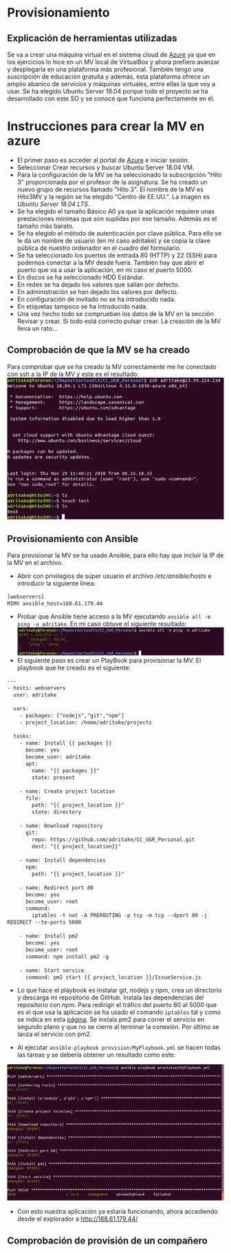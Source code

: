 # Provisionamiento
## Explicación de herramientas utilizadas

Se va a crear una máquina virtual en el sistema cloud de [Azure](https://azure.microsoft.com/es-es/) ya que en los ejercicios lo hice en un MV local de VirtualBox y ahora prefiero avanzar y desplegarla en una plataforma más profesional. También tengo una suscripción de educación gratuita y además, esta plataforma ofrece un amplio abanico de servicios y máquinas virtuales, entre ellas la que voy a usar. Se ha elegido Ubuntu Server 18.04 porque todo el proyecto se ha desarrollado con este SO y se conoce que funciona perfectamente en él.

# Instrucciones para crear la MV en azure

- El primer paso es acceder al portal de [Azure](https://portal.azure.com/) e iniciar sesión.
- Seleccionar Crear recursos y buscar Ubuntu Server 18.04 VM.
- Para la configuración de la MV se ha seleccionado la subscripción "Hito 3" proporcionada por el profesor de la asignatura. Se ha creado un nuevo grupo de recursos llamado "Hito 3". El nombre de la MV es Hito3MV y la región se ha elegido "Centro de EE.UU.". La imagen es *Ubuntu Server 18.04 LTS*.
- Se ha elegido el tamaño Básico A0 ya que la aplicación requiere unas prestaciones mínimas que son suplidas por ese tamaño. Además es el tamaño más barato.
- Se ha elegido el método de autenticación por clave pública. Para ello se le da un nombre de usuario (en mi caso adritake) y se copia la clave pública de nuestro ordenador en el cuadro del formulario.
- Se ha seleccionado los puertos de entrada 80 (HTTP) y 22 (SSH) para podernos conectar a la MV desde fuera. También hay que abrir el puerto que va a usar la aplicación, en mi caso el puerto 5000.
- En discos se ha seleccionado HDD Estándar.
- En redes se ha dejado los valores que salían por defecto.
- En administración se han dejado los valores por defecto.
- En configuración de invitado no se ha introducido nada.
- En etiquetas tampoco se ha introducido nada.
- Una vez hecho todo se comprueban los datos de la MV en la sección Revisar y crear. Si todo está correcto pulsar crear. La creación de la MV lleva un rato...

## Comprobación de que la MV se ha creado

Para comprobar que se ha creado la MV correctamente me he conectado con ssh a la IP de la MV y este es el resultado:
![SSH Azure](img/SSHAzure1.png)

## Provisionamiento con Ansible

Para provisionar la MV se ha usado Ansible, para ello hay que incluir la IP de la MV en el archivo.

- Abrir con privilegios de súper usuario el archivo */etc/ansible/hosts* e introducir la siguiente línea:
```
[webservers]
MIMV ansible_host=168.61.179.44
```
- Probar que Ansible tiene acceso a la MV ejecutando `ansible all -m ping -u adritake`. En mi caso obtuve el siguiente resultado:
![Ping ansible](img/PingAnsible.png)
- El siguiente paso es crear un PlayBook para provisionar la MV. El playbook que he creado es el siguiente:
```
---
- hosts: webservers
  user: adritake

  vars:
    - packages: ["nodejs","git","npm"]
    - project_location: /home/adritake/projects

  tasks:
    - name: Install {{ packages }}
      become: yes
      become_user: adritake
      apt:
        name: "{{ packages }}"
        state: present

    - name: Create project location
      file:
        path: "{{ project_location }}"
        state: directory

    - name: Download repository
      git:
        repo: https://github.com/adritake/CC_UGR_Personal.git
        dest: "{{ project_location}}"

    - name: Install dependencies
      npm:
        path: "{{ project_location }}"

    - name: Redirect port 80
      become: yes
      become_user: root
      command:
        iptables -t nat -A PREROUTING -p tcp -m tcp --dport 80 -j REDIRECT --to-ports 5000

    - name: Install pm2
      become: yes
      become_user: root
      command: npm install pm2 -g

    - name: Start service
      command: pm2 start {{ project_location }}/IssueService.js

```
- Lo que hace el playbook es instalar git, nodejs y npm, crea un directorio y descarga mi repositorio de GitHub. Instala las dependencias del repositorio con npm. Para redirigir el tráfico del puerto 80 al 5000 que es el que usa la aplicación se ha usado el comando `iptables` tal y como se indica en esta [página](https://clouding.io/kb/redireccionar-el-puerto-587-al-25/). Se instala pm2 para correr el servicio en segundo plano y que no se cierre al terminar la conexión. Por último se lanza el servicio con pm2.

- Al ejecutar `ansible-playbook provision/MyPlaybook.yml` se hacen todas las tareas y se debería obtener un resultado como este:

![Playbook](img/Playbook.png)

- Con esto nuestra aplicación ya estaría funcionando, ahora accediendo desde el explorador a http://168.61.179.44/


## Comprobación de provisión de un compañero

